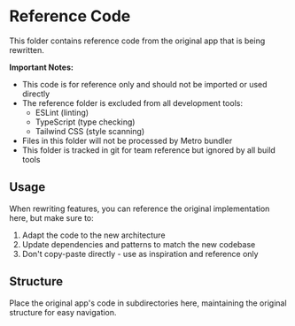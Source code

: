 # Reference Code

This folder contains reference code from the original app that is being rewritten.

**Important Notes:**

- This code is for reference only and should not be imported or used directly
- The reference folder is excluded from all development tools:
  - ESLint (linting)
  - TypeScript (type checking)
  - Tailwind CSS (style scanning)
- Files in this folder will not be processed by Metro bundler
- This folder is tracked in git for team reference but ignored by all build tools

## Usage

When rewriting features, you can reference the original implementation here, but make sure to:

1. Adapt the code to the new architecture
2. Update dependencies and patterns to match the new codebase
3. Don't copy-paste directly - use as inspiration and reference only

## Structure

Place the original app's code in subdirectories here, maintaining the original structure for easy navigation.
